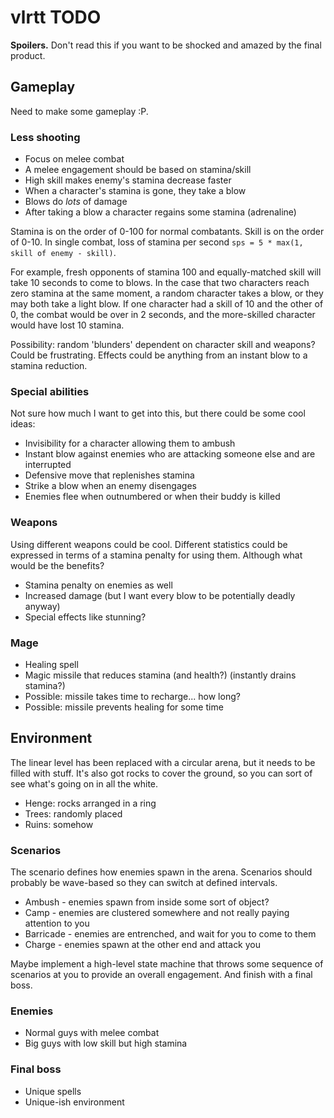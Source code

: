 # vlrtt TODO

**Spoilers.** Don't read this if you want to be shocked and amazed by the final product.

## Gameplay

Need to make some gameplay :P.

### Less shooting

 * Focus on melee combat
 * A melee engagement should be based on stamina/skill
 * High skill makes enemy's stamina decrease faster
 * When a character's stamina is gone, they take a blow
 * Blows do _lots_ of damage
 * After taking a blow a character regains some stamina (adrenaline)

Stamina is on the order of 0-100 for normal combatants.
Skill is on the order of 0-10.
In single combat, loss of stamina per second `sps = 5 * max(1, skill of enemy - skill)`.

For example, fresh opponents of stamina 100 and equally-matched skill will take 10 seconds to come to blows.
In the case that two characters reach zero stamina at the same moment, a random character takes a blow,
or they may both take a light blow.
If one character had a skill of 10 and the other of 0, the combat would be over in 2 seconds,
and the more-skilled character would have lost 10 stamina.

Possibility: random 'blunders' dependent on character skill and weapons?
Could be frustrating.
Effects could be anything from an instant blow to a stamina reduction.

### Special abilities

Not sure how much I want to get into this, but there could be some cool ideas:

 * Invisibility for a character allowing them to ambush
 * Instant blow against enemies who are attacking someone else and are interrupted
 * Defensive move that replenishes stamina
 * Strike a blow when an enemy disengages
 * Enemies flee when outnumbered or when their buddy is killed

### Weapons

Using different weapons could be cool.
Different statistics could be expressed in terms of a stamina penalty for using them.
Although what would be the benefits?

 * Stamina penalty on enemies as well
 * Increased damage (but I want every blow to be potentially deadly anyway)
 * Special effects like stunning?

### Mage

 * Healing spell
 * Magic missile that reduces stamina (and health?) (instantly drains stamina?)
 * Possible: missile takes time to recharge... how long?
 * Possible: missile prevents healing for some time

## Environment

The linear level has been replaced with a circular arena, but it needs to be filled with stuff.
It's also got rocks to cover the ground, so you can sort of see what's going on in all the white.

 * Henge: rocks arranged in a ring
 * Trees: randomly placed
 * Ruins: somehow

### Scenarios

The scenario defines how enemies spawn in the arena.
Scenarios should probably be wave-based so they can switch at defined intervals.

 * Ambush - enemies spawn from inside some sort of object?
 * Camp - enemies are clustered somewhere and not really paying attention to you
 * Barricade - enemies are entrenched, and wait for you to come to them
 * Charge - enemies spawn at the other end and attack you

Maybe implement a high-level state machine that throws some sequence of scenarios at you to provide an overall engagement.
And finish with a final boss.

### Enemies

 * Normal guys with melee combat
 * Big guys with low skill but high stamina

### Final boss

 * Unique spells
 * Unique-ish environment

